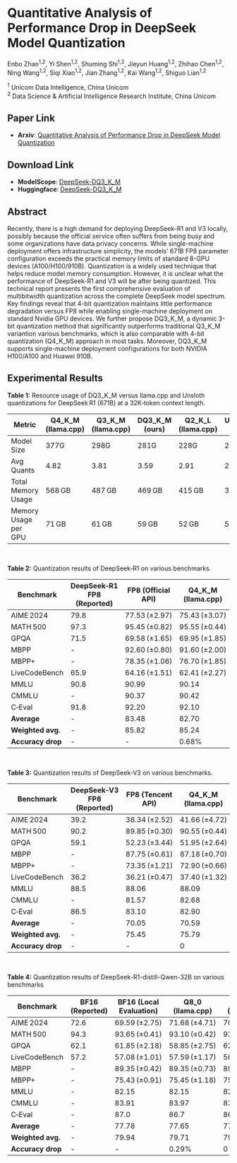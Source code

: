 # Quantitative Analysis of Performance Drop in DeepSeek Model Quantization


Enbo Zhao<sup>1,2</sup>, Yi Shen<sup>1,2</sup>, Shuming Shi<sup>1,2</sup>, Jieyun Huang<sup>1,2</sup>, Zhihao Chen<sup>1,2</sup>, Ning Wang<sup>1,2</sup>, Siqi Xiao<sup>1,2</sup>, Jian Zhang<sup>1,2</sup>, Kai Wang<sup>1,2</sup>, Shiguo Lian<sup>1,2</sup>

 
<sup>1</sup> Unicom Data Intelligence, China Unicom  
<sup>2</sup> Data Science & Artificial Intelligence Research Institute, China Unicom

## Paper Link

- **Arxiv**: [Quantitative Analysis of Performance Drop in DeepSeek Model Quantization](https://arxiv.org/pdf/2505.02390)


## Download Link

- **ModelScope**: [DeepSeek-DQ3_K_M](https://www.modelscope.cn/models/UnicomAI/DeepSeek-DQ3_K_M/)
- **Huggingface**: [DeepSeek-DQ3_K_M](https://huggingface.co/UnicomAI/DeepSeek-DQ3_K_M)

## Abstract
Recently, there is a high demand for deploying DeepSeek-R1 and V3 locally, possibly because the official service often suffers from being busy and some organizations have data privacy concerns. While single-machine deployment offers infrastructure simplicity, the models’ 671B FP8 parameter configuration exceeds the practical memory limits of standard 8-GPU devices (A100/H100/910B). Quantization is a widely used technique that helps reduce model memory consumption. However, it is unclear what the performance of DeepSeek-R1 and V3 will be after being quantized. This technical report presents the first comprehensive evaluation of multibitwidth quantization across the complete DeepSeek model spectrum. Key findings reveal that 4-bit quantization maintains little performance degradation versus FP8 while enabling single-machine deployment on standard Nvidia GPU devices. We further propose DQ3_K_M, a dynamic 3-bit quantization method that significantly outperforms traditional Q3_K_M variantion various benchmarks, which is also comparable with 4-bit quantization (Q4_K_M) approach in most tasks. Moreover, DQ3_K_M supports single-machine deployment configurations for both NVIDIA H100/A100 and Huawei 910B. 

## Experimental Results

**Table 1:** Resource usage of DQ3_K_M versus llama.cpp and Unsloth quantizations for DeepSeek R1 (671B) at a 32K‑token context length.

| Metric                   | Q4_K_M (llama.cpp) | Q3_K_M (llama.cpp) | DQ3_K_M (ours) | Q2_K_L (llama.cpp) | UD‑Q2_K_XL (Unsloth) |
|--------------------------|--------------------|--------------------|----------------|--------------------|----------------------|
| Model Size               | 377G               | 298G               | 281G           | 228G               | 212G                 |
| Avg Quants               | 4.82               | 3.81               | 3.59           | 2.91               | 2.70                 |
| Total Memory Usage       | 568 GB             | 487 GB             | 469 GB         | 415 GB             | 398 GB               |
| Memory Usage per GPU     | 71 GB              | 61 GB              | 59 GB          | 52 GB              | 50 GB                |

<br>

**Table 2:** Quantization results of DeepSeek‑R1 on various benchmarks.

| Benchmark     | DeepSeek‑R1 FP8 (Reported) | FP8 (Official API) | Q4_K_M (llama.cpp) | Q3_K_M (llama.cpp) | UD‑Q2_K_XL (Unsloth) | DQ3_K_M (ours)  |
|---------------|-----------------------------|--------------------|--------------------|--------------------|----------------------|-----------------|
| AIME 2024     | 79.8                        | 77.53 (±2.97)      | 75.43 (±3.07)      | 72.50 (±6.11)      | 75.83 (±5.83)        | 75.41 (±4.69)   |
| MATH 500      | 97.3                        | 95.45 (±0.82)      | 95.55 (±0.44)      | 94.15 (±0.68)      | 95.25 (±0.44)        | 95.35 (±0.50)   |
| GPQA          | 71.5                        | 69.58 (±1.65)      | 69.95 (±1.85)      | 65.80 (±2.30)      | 68.93 (±1.55)        | 68.95 (±0.65)   |
| MBPP          | -                           | 92.60 (±0.80)      | 91.60 (±2.00)      | 90.43 (±0.88)      | 92.93 (±0.24)        | 92.80 (±0.70)   |
| MBPP+         | -                           | 78.35 (±1.06)      | 76.70 (±1.85)      | 76.75 (±0.88)      | 78.33 (±0.91)        | 78.60 (±1.01)   |
| LiveCodeBench | 65.9                        | 64.16 (±1.51)      | 62.41 (±2.27)      | 61.95 (±1.66)      | 61.40 (±1.59)        | 63.15 (±1.06)   |
| MMLU          | 90.8                        | 90.99              | 90.14              | 89.87              | 89.72                | 91.03           |
| CMMLU         | -                           | 90.37              | 90.42              | 89.85              | 89.61                | 90.17           |
| C‑Eval        | 91.8                        | 92.20              | 92.10              | 91.60              | 91.70                | 91.80           |
| **Average**   | -                           | 83.48              | 82.70              | 81.44              | 82.63                | 83.03           |
| **Weighted avg.** | -                           | 85.82              | 85.24              | 84.28              | 85.02                | 85.53           |
| **Accuracy drop** | -                           | -                  | 0.68%              | 1.80%              | 0.94%                | 0.34%           |

<br>

**Table 3:** Quantization results of DeepSeek-V3 on various benchmarks.

| Benchmark       | DeepSeek‑V3 FP8 (Reported)  | FP8 (Tencent API)    | Q4_K_M (llama.cpp)   | Q3_K_M (llama.cpp)   | Q2_K_L (llama.cpp)   | DQ3_K_M (ours)     |
|-----------------|-----------------------------|----------------------|----------------------|----------------------|----------------------|--------------------|
| AIME 2024       | 39.2                        | 38.34 (±2.52)        | 41.66 (±4.72)        | 38.73 (±4.70)        | 15.41 (±3.55)        | 39.16 (±4.97)      |
| MATH 500        | 90.2                        | 89.85 (±0.30)        | 90.55 (±0.44)        | 89.05 (±1.27)        | 77.30 (±0.66)        | 89.65 (±0.98)      |
| GPQA            | 59.1                        | 52.23 (±3.44)        | 51.95 (±2.64)        | 52.13 (±1.25)        | 43.65 (±1.32)        | 52.38 (±1.31)      |
| MBPP            | -                           | 87.75 (±0.61)        | 87.18 (±0.70)        | 88.55 (±0.90)        | 81.10 (±1.55)        | 89.38 (±0.35)      |
| MBPP+           | -                           | 73.35 (±1.21)        | 72.90 (±0.66)        | 73.08 (±1.31)        | 67.83 (±1.09)        | 74.78 (±0.56)      |
| LiveCodeBench   | 36.2                        | 36.21 (±0.47)        | 37.40 (±1.32)        | 36.21 (±2.03)        | 29.14 (±0.92)        | 36.76 (±0.67)      |
| MMLU            | 88.5                        | 88.06                | 88.09                | 87.31                | 84.25                | 87.87              |
| CMMLU           | -                           | 81.57                | 82.68                | 80.69                | 77.32                | 81.07              |
| C‑Eval          | 86.5                        | 83.10                | 82.90                | 82.60                | 77.60                | 83.40              |
| **Average**     | -                           | 70.05                | 70.59                | 69.82                | 61.51                | 70.47              |
| **Weighted avg.**   | -                           | 75.45                | 75.79                | 75.06                | 68.73                | 75.73              |
| **Accuracy drop**   | -                           | -                    | 0                    | 0.52%                | 8.91%                | 0                  |

<br>

**Table 4:** Quantization results of DeepSeek-R1-distill-Qwen-32B on various benchmarks

| Benchmark       | BF16 (Reported) | BF16 (Local Evaluation) | Q8_0 (llama.cpp)    | Q4_K_M (llama.cpp)   | Q3_K_M (llama.cpp)   |
|-----------------|-----------------|-------------------------|---------------------|----------------------|----------------------|
| AIME 2024       | 72.6            | 69.59 (±2.75)           | 71.68 (±4.71)       | 70.40 (±7.66)        | 71.24 (±6.66)        |
| MATH 500        | 94.3            | 93.65 (±0.41)           | 93.10 (±0.42)       | 93.90 (±0.53)        | 93.50 (±0.38)        |
| GPQA            | 62.1            | 61.85 (±2.18)           | 58.85 (±2.75)       | 62.00 (±4.54)        | 60.20 (±1.95)        |
| LiveCodeBench   | 57.2            | 57.08 (±1.01)           | 57.59 (±1.17)       | 56.85 (±2.87)        | 55.20 (±1.74)        |
| MBPP            | -               | 89.35 (±0.42)           | 89.35 (±0.73)       | 89.73 (±1.20)        | 88.93 (±0.64)        |
| MBPP+           | -               | 75.43 (±0.91)           | 75.45 (±1.18)       | 75.53 (±1.04)        | 75.38 (±1.30)        |
| MMLU            | -               | 82.15                   | 82.15               | 82.37                | 82.17                |
| CMMLU           | -               | 83.91                   | 83.97               | 83.57                | 83.34                |
| C‑Eval          | -               | 87.0                    | 86.7                | 86.8                 | 86.2                 |
| **Average**     | -               | 77.78                   | 77.65               | 77.91                | 77.35                |
| **Weighted avg.**   | -               | 79.94                   | 79.71               | 79.97                | 79.40                |
| **Accuracy drop**   | -               | -                       | 0.29%               | 0                    | 0.68%                |
